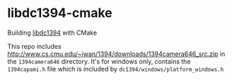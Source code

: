 # libdc1394-cmake

Building [libdc1394](https://github.com/jansegre/libdc1394) with CMake

This repo includes http://www.cs.cmu.edu/~iwan/1394/downloads/1394camera646_src.zip
in the `1394camera646` directory. It's for windows only, contains the
`1394capami.h` file which is included by `dc1394/windows/platform_windows.h`
